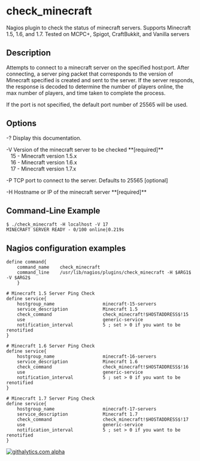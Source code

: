 check_minecraft
===============

Nagios plugin to check the status of minecraft servers.  Supports 
Minecraft 1.5, 1.6, and 1.7.  Tested on MCPC+, Spigot, CraftBukkit, 
and Vanilla servers

Description
-------------------------
Attempts to connect to a minecraft server on the specified host:port.
After connecting, a server ping packet that corresponds to the version
of Minecraft specified is created and sent to the server. If the server
responds, the response is decoded to determine the number of players
online, the max number of players, and time taken to complete the
process.

If the port is not specified, the default port number of 25565 will be
used.

Options
-------------------------
-?  Display this documentation.
<P>
-V  Version of the minecraft server to be checked **[required]**<BR>
&nbsp;&nbsp;&nbsp;15 - Minecraft version 1.5.x<BR>
&nbsp;&nbsp;&nbsp;16 - Minecraft version 1.6.x<BR>
&nbsp;&nbsp;&nbsp;17 - Minecraft version 1.7.x

-P  TCP port to connect to the server. Defaults to 25565 [optional]
<P>
-H  Hostname or IP of the minecraft server **[required]**

Command-Line Example
-------------------------

    $ ./check_minecraft -H localhost -V 17
    MINECRAFT SERVER READY - 0/100 online|0.219s

Nagios configuration examples
-------------------------

    define command{
	    command_name	check_minecraft
	    command_line	/usr/lib/nagios/plugins/check_minecraft -H $ARG1$ -V $ARG2$
	    }
	
    # Minecraft 1.5 Server Ping Check
    define service{
        hostgroup_name                  minecraft-15-servers
        service_description             Minecraft 1.5
        check_command                   check_minecraft!$HOSTADDRESS$!15
        use                             generic-service
        notification_interval           5 ; set > 0 if you want to be renotified
    }
    
    # Minecraft 1.6 Server Ping Check
    define service{
        hostgroup_name                  minecraft-16-servers
        service_description             Minecraft 1.6
        check_command                   check_minecraft!$HOSTADDRESS$!16
        use                             generic-service
        notification_interval           5 ; set > 0 if you want to be renotified
    }
    
    # Minecraft 1.7 Server Ping Check
    define service{
        hostgroup_name                  minecraft-17-servers
        service_description             Minecraft 1.7
        check_command                   check_minecraft!$HOSTADDRESS$!17
        use                             generic-service
        notification_interval           5 ; set > 0 if you want to be renotified
    }


[![githalytics.com alpha](https://cruel-carlota.pagodabox.com/7aa55662aabbe027cc62f89b177aa27c "githalytics.com")](http://githalytics.com/jmarler/check_minecraft)
